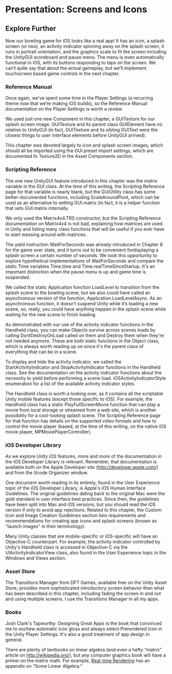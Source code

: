 # Presentation: Screens and Icons

## Explore Further 

Now our bowling game for iOS looks like a real app! It has an icon, a splash screen (or two), an activity indicator spinning away on the splash screen, it runs in portrait orientation, and the graphics scale to fit the screen including the UnityGUI scoreboard and pause menu. The menu is even automatically functional in iOS, with its buttons responding to taps on the screen. We can’t quite say that about the actual gameplay, but we’ll implement touchscreen based game controls in the next chapter.

### Reference Manual

Once again, we’ve spent some time in the Player Settings (a recurring theme now that we’re making iOS builds), so the Reference Manual documentation on the Player Settings is worth a review.

We used just one new Component in this chapter, a GUITexture for our splash screen image. GUITexture and its parent class GUIElement have no relation to UnityGUI (in fact, GUITexture and its sibling GUIText were the closest things to user interface elements before UnityGUI arrived).

This chapter was devoted largely to icon and splash screen images, which should all be imported using the GUI preset import settings, which are documented fo Texture2D in the Asset Components section.

### Scripting Reference

The one new UnityGUI feature introduced in this chapter was the matrix variable in the GUI class. At the time of this writing, the Scripting Reference page for that variable is nearly blank, but the GUIUtility class has some better-documented functions, including ScaleAroundPivot, which can be used as an alternative to setting GUI.matrix (in fact, it is a helper function that sets GUI.matrix internally.

We only used the Matrix4x4.TRS constructor, but the Scripting Reference documentation on Matrix4x4 is not bad, explaining how matrices are used in Unity and listing many class functions that will be useful if you ever have to start messing around with matrices.

The yield instruction WaitForSeconds was already introduced in Chapter 8 for the game over state, and it turns out to be convenient fordisplaying a splash screen a certain number of seconds. We took this opportunity to explore hypothetical implementations of WaitForSeconds and compare the static Time variables Time.time and Time.realTimeSinceStartup. It's an important distinction when the pause menu is up and game time is suspended.

We called the static Application function LoadLevel to transition from the splash scene to the bowling scene, but we also could have called an asynchronous version of the function, Application.LoadLevelAsync. As an asynchronous function, it doesn’t suspend Unity while it’s loading a new scene, so, really, you could have anything happen in the splash scene while waiting for the new scene to finish loading.

As demonstrated with our use of the activity indicator functions in the Handheld class, you can make Objects survive across scenes loads by calling DontDestroyOnLoad called on them and Destroy  them when they're not needed anymore. These are both static functions in the Object class, which is always worth reading up on since it's the parent class of everything that can be in a scene.

To display and hide the activity indicator, we called the StartActivityIndicator and StopActivityIndicator functions in the Handheld class. See the documentation on the activity indicator functions about the necessity to yield before performing a scene load. iOSActivityIndicatorStyle enumeration for a list of the available activity indicator styles.

The Handheld class is worth a looking over, as it contains all the scriptable Unity mobile features (except those specific to iOS). For example, the Handheld class has a static PlayFullScreenMovie function that can play a movie from local storage or streamed from a web site, which is another possibility for a cool-looking splash scene. The Scripting Reference page for that function has details on the supported video formats and how to control the movie player (based, at the time of this writing, on the native iOS movie player, MPMoviePlayerController).

### iOS Developer Library

As we explore Unity iOS features, more and more of the documentation in the iOS Developer Library is relevant. Remember, that documentation is available both on the Apple Developer site (http://developer.apple.com/) and from the Xcode Organizer window.

One document worth reading in its entirely, found in the User Experience topic of the iOS Developer Library, is Apple's iOS Human Interface Guidelines. The original guidelines dating back to the original Mac were the gold standard in user interface best practices. Since then, the guidelines have been split into Mac and iOS versions, but you should read the iOS version if only to avoid app rejections. Related to this chapter, the Custom Icon and Image Creation Guidelines section lists requirements and recommendations for creating app icons and splash screens (known as "launch images" in their terminology).

Many Unity classes that are mobile-specific or iOS-specific will have an Objective-C counterpart. For example, the activity indicator controlled by Unity's Handheld class is accessed in Objective-C via the UIActivityIndicatorView class, also found in the User Experience topic in the Windows and Views section.

### Asset Store

The Transitions Manager from DFT Games, available free on the Unity Asset Store, provides more sophisticated introductory screen behavior than what has been described in this chapter, including fading the screen in and out and using multiple screens. I use the Transitions Manager in all my apps.

### Books

Josh Clark's Tapworthy: Designing Great Apps is the book that convinced me to eschew automatic icon gloss and always select Prerendered Icon in the Unity Player Settings. It's also a good treatment of app design in general.

There are plenty of textbooks on linear algebra (and even a hefty “matrix” article on http://wikipedia.org/), but any computer graphics book will have a primer on the matrix math. For example, [Real-time Rendering](http://realtimerendering.com/) has an appendix on “Some Linear Algebra.”
